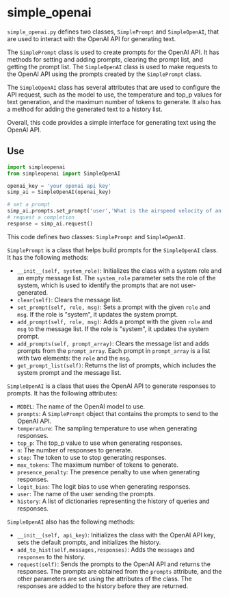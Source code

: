 # simple_openai

`simple_openai.py` defines two classes, `SimplePrompt` and `SimpleOpenAI`, that are used to interact with the OpenAI API for generating text. 

The `SimplePrompt` class is used to create prompts for the OpenAI API. It has methods for setting and adding prompts, clearing the prompt list, and getting the prompt list. The `SimpleOpenAI` class is used to make requests to the OpenAI API using the prompts created by the `SimplePrompt` class. 

The `SimpleOpenAI` class has several attributes that are used to configure the API request, such as the model to use, the temperature and top_p values for text generation, and the maximum number of tokens to generate. It also has a method for adding the generated text to a history list. 

Overall, this code provides a simple interface for generating text using the OpenAI API.

## Use

```python
import simpleopenai
from simpleopenai import SimpleOpenAI

openai_key = 'your openai api key'
simp_ai = SimpleOpenAI(openai_key)

# set a prompt
simp_ai.prompts.set_prompt('user','What is the airspeed velocity of an unladen swallow?')
# request a completion
response = simp_ai.request()
```

This code defines two classes: `SimplePrompt` and `SimpleOpenAI`.

`SimplePrompt` is a class that helps build prompts for the `SimpleOpenAI` class. It has the following methods:

- `__init__(self, system_role)`: Initializes the class with a system role and an empty message list. The `system_role` parameter sets the role of the system, which is used to identify the prompts that are not user-generated.
- `clear(self)`: Clears the message list.
- `set_prompt(self, role, msg)`: Sets a prompt with the given `role` and `msg`. If the role is "system", it updates the system prompt.
- `add_prompt(self, role, msg)`: Adds a prompt with the given `role` and `msg` to the message list. If the role is "system", it updates the system prompt.
- `add_prompts(self, prompt_array)`: Clears the message list and adds prompts from the `prompt_array`. Each prompt in `prompt_array` is a list with two elements: the `role` and the `msg`.
- `get_prompt_list(self)`: Returns the list of prompts, which includes the system prompt and the message list.

`SimpleOpenAI` is a class that uses the OpenAI API to generate responses to prompts. It has the following attributes:

- `MODEL`: The name of the OpenAI model to use.
- `prompts`: A `SimplePrompt` object that contains the prompts to send to the OpenAI API.
- `temperature`: The sampling temperature to use when generating responses.
- `top_p`: The top_p value to use when generating responses.
- `n`: The number of responses to generate.
- `stop`: The token to use to stop generating responses.
- `max_tokens`: The maximum number of tokens to generate.
- `presence_penalty`: The presence penalty to use when generating responses.
- `logit_bias`: The logit bias to use when generating responses.
- `user`: The name of the user sending the prompts.
- `history`: A list of dictionaries representing the history of queries and responses.

`SimpleOpenAI` also has the following methods:

- `__init__(self, api_key)`: Initializes the class with the OpenAI API key, sets the default prompts, and initializes the history.
- `add_to_hist(self,messages,responses)`: Adds the `messages` and `responses` to the history.
- `request(self)`: Sends the prompts to the OpenAI API and returns the responses. The prompts are obtained from the `prompts` attribute, and the other parameters are set using the attributes of the class. The responses are added to the history before they are returned.